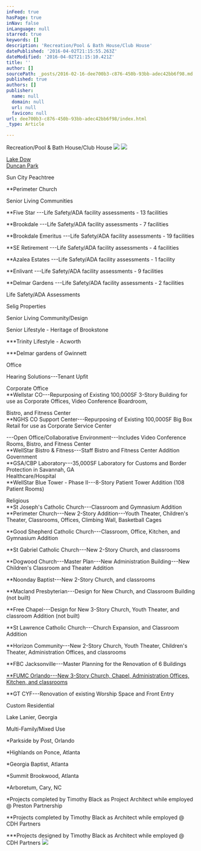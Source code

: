 ```yaml
---
inFeed: true
hasPage: true
inNav: false
inLanguage: null
starred: true
keywords: []
description: 'Recreation/Pool & Bath House/Club House'
datePublished: '2016-04-02T21:15:55.263Z'
dateModified: '2016-04-02T21:15:10.421Z'
title: ''
author: []
sourcePath: _posts/2016-02-16-dee700b3-c876-450b-93bb-adec42bb6f98.md
published: true
authors: []
publisher:
  name: null
  domain: null
  url: null
  favicon: null
url: dee700b3-c876-450b-93bb-adec42bb6f98/index.html
_type: Article

---
```

Recreation/Pool & Bath House/Club House
![](https://the-grid-user-content.s3-us-west-2.amazonaws.com/978573a1-a7c9-4aab-b877-245835d87eef.jpg)
![](https://the-grid-user-content.s3-us-west-2.amazonaws.com/a6db7ae6-1941-4b7e-8520-64ed91c9cf4e.jpg)

[Lake Dow][0]  
[Duncan Park][1]

Sun City Peachtree

\*\*Perimeter Church

Senior Living Communities

\*\*Five Star ---Life Safety/ADA facility assessments - 13 facilities

\*\*Brookdale ---Life Safety/ADA facility assessments - 7 facilities

\*\*Brookdale Emeritus ---Life Safety/ADA facility assessments - 19 facilities

\*\*SE Retirement ---Life Safety/ADA facility assessments - 4 facilities

\*\*Azalea Estates ---Life Safety/ADA facility assessments - 1 facility

\*\*Enlivant ---Life Safety/ADA facility assessments - 9 facilities

\*\*Delmar Gardens ---Life Safety/ADA facility assessments - 2 facilities

Life Safety/ADA Assessments

Selig Properties

Senior Living Community/Design

Senior Lifestyle - Heritage of Brookstone

\*\*\*Trinity Lifestyle - Acworth

\*\*\*Delmar gardens of Gwinnett

Office

Hearing Solutions---Tenant Upfit

Corporate Office  
\*\*Wellstar CO---Repurposing of Existing 100,000SF 3-Story Building for use as Corporate Offices, Video Conference Boardroom,

Bistro, and Fitness Center  
\*\*NGHS CO Support Center---Repurposing of Existing 100,000SF Big Box Retail for use as Corporate Service Center

---Open Office/Collaborative Environment---Includes Video Conference Rooms, Bistro, and Fitness Center  
\*\*WellStar Bistro & Fitness---Staff Bistro and Fitness Center Addition  
Government  
\*\*GSA/CBP Laboratory---35,000SF Laboratory for Customs and Border Protection in Savannah, GA  
Healthcare/Hospital  
\*\*WellStar Blue Tower - Phase II---8-Story Patient Tower Addition (108 Patient Rooms)

Religious   
\*\*St Joseph's Catholic Church---Classroom and Gymnasium Addition  
\*\*Perimeter Church---New 2-Story Addition---Youth Theater, Children's Theater, Classrooms, Offices, Climbing Wall, Basketball Cages

\*\*Good Shepherd Catholic Church---Classroom, Office, Kitchen, and Gymnasium Addition

\*\*St Gabriel Catholic Church---New 2-Story Church, and classrooms

\*\*Dogwood Church---Master Plan---New Administration Building---New Children's Classroom and Theater Addition

\*\*Noonday Baptist---New 2-Story Church, and classrooms

\*\*Macland Presbyterian---Design for New Church, and Classroom Building (not built)

\*\*Free Chapel---Design for New 3-Story Church, Youth Theater, and classroom Addition (not built)

\*\*St Lawrence Catholic Church---Church Expansion, and Classroom Addition

\*\*Horizon Community---New 2-Story Church, Youth Theater, Children's Theater, Administration Offices, and classrooms

\*\*FBC Jacksonville---Master Planning for the Renovation of 6 Buildings

[\*\*FUMC Orlando---New 3-Story Church, Chapel, Administration Offices, Kitchen, and classrooms][2]

\*\*GT CYF---Renovation of existing Worship Space and Front Entry

Custom Residential

Lake Lanier, Georgia

Multi-Family/Mixed Use 

\*Parkside by Post, Orlando

\*Highlands on Ponce, Atlanta

\*Georgia Baptist, Atlanta

\*Summit Brookwood, Atlanta

\*Arboretum, Cary, NC

\*Projects completed by Timothy Black as Project Architect while employed @ Preston Partnership

\*\*Projects completed by Timothy Black as Architect while employed @ CDH Partners

\*\*\*Projects designed by Timothy Black as Architect while employed @ CDH Partners
![](https://the-grid-user-content.s3-us-west-2.amazonaws.com/cb65cb06-6d52-46b6-9cb1-c3f81892558c.jpg)

[0]: http://www.circlesquarearchitects.com/gallery/csa%20lake%20dow%20pool%20close-up%20150926.pdf
[1]: http://www.fairburn.com/wp-content/uploads/2013/05/Map-of-Duncan-Park-Improvements.pdf
[2]: http://www.pcidesignawards.org/2013/pages/religious/religious.html